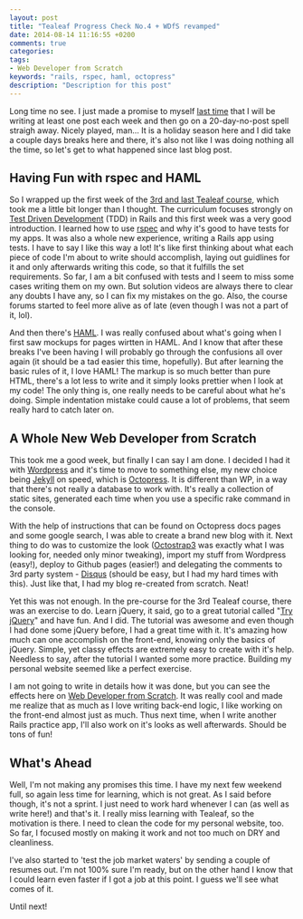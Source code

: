 ```yaml
---
layout: post
title: "Tealeaf Progress Check No.4 + WDfS revamped"
date: 2014-08-14 11:16:55 +0200
comments: true
categories:
tags:
- Web Developer from Scratch
keywords: "rails, rspec, haml, octopress"
description: "Description for this post"
---
```


Long time no see. I just made a promise to myself [last time](http://www.webdeveloperfromscratch.com/blog/building-is-fun/) that I will be writing at least one post each week and then go on a 20-day-no-post spell straigh away. Nicely played, man... It is a holiday season here and I did take a couple days breaks here and there, it's also not like I was doing nothing all the time, so let's get to what happened since last blog post.

## Having Fun with rspec and HAML

So I wrapped up the first week of the [3rd and last Tealeaf course](http://www.gotealeaf.com/curriculum#!production-apps), which took me a little bit longer than I thought. The curriculum focuses strongly on [Test Driven Development](http://en.wikipedia.org/wiki/Test-driven_development) (TDD) in Rails and this first week was a very good introduction. I learned how to use [rspec](http://rspec.info/) and why it's good to have tests for my apps. It was also a whole new experience, writing a Rails app using tests. I have to say I like this way a lot! It's like first thinking about what each piece of code I'm about to write should accomplish, laying out guidlines for it and only afterwards writing this code, so that it fulfills the set requirements. So far, I am a bit confused with tests and I seem to miss some cases writing them on my own. But solution videos are always there to clear any doubts I have any, so I can fix my mistakes on the go. Also, the course forums started to feel more alive as of late (even though I was not a part of it, lol).

And then there's [HAML](http://haml.info/). I was really confused about what's going when I first saw mockups for pages wirtten in HAML. And I know that after these breaks I've been having I will probably go through the confusions all over again (it should be a tad easier this time, hopefully). But after learning the basic rules of it, I love HAML! The markup is so much better than pure HTML, there's a lot less to write and it simply looks prettier when I look at my code! The only thing is, one really needs to be careful about what he's doing. Simple indentation mistake could cause a lot of problems, that seem really hard to catch later on.

## A Whole New Web Developer from Scratch

This took me a good week, but finally I can say I am done. I decided I had it with [Wordpress](https://wordpress.com/) and it's time to move to something else, my new choice being [Jekyll](http://jekyllrb.com/) on speed, which is [Octopress](http://octopress.org/). It is different than WP, in a way that there's not really a database to work with. It's really a collection of static sites, generated each time when you use a specific rake command in the console.

With the help of instructions that can be found on Octopress docs pages and some google search, I was able to create a brand new blog with it. Next thing to do was to customize the look ([Octostrap3](https://github.com/kAworu/octostrap3) was exactly what I was looking for, needed only minor tweaking), import my stuff from Wordpress (easy!), deploy to Github pages (easier!) and delegating the comments to 3rd party system - [Disqus](http://disqus.com/) (should be easy, but I had my hard times with this). Just like that, I had my blog re-created from scratch. Neat!

Yet this was not enough. In the pre-course for the 3rd Tealeaf course, there was an exercise to do. Learn jQuery, it said, go to a great tutorial called "[Try jQuery](http://try.jquery.com/)" and have fun. And I did. The tutorial was awesome and even though I had done some jQuery before, I had a great time with it. It's amazing how much can one accomplish on the front-end, knowing only the basics of jQuery. Simple, yet classy effects are extremely easy to create with it's help. Needless to say, after the tutorial I wanted some more practice. Building my personal website seemed like a perfect exercise.

I am not going to write in details how it was done, but you can see the effects here on [Web Developer from Scratch](http://www.webdeveloperfromscratch.com/). It was really cool and made me realize that as much as I love writing back-end logic, I like working on the front-end almost just as much. Thus next time, when I write another Rails practice app, I'll also work on it's looks as well afterwards. Should be tons of fun!

## What's Ahead

Well, I'm not making any promises this time. I have my next few weekend full, so again less time for learning, which is not great. As I said before though, it's not a sprint. I just need to work hard whenever I can (as well as write here!) and that's it. I really miss learning with Tealeaf, so the motivation is there. I need to clean the code for my personal website, too. So far, I focused mostly on making it work and not too much on DRY and cleanliness.

I've also started to 'test the job market waters' by sending a couple of resumes out. I'm not 100% sure I'm ready, but on the other hand I know that I could learn even faster if I got a job at this point. I guess we'll see what comes of it.

Until next!
